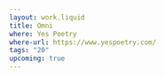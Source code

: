 ```yaml
---
layout: work.liquid
title: Omni
where: Yes Poetry
where-url: https://www.yespoetry.com/
tags: "20"
upcoming: true
---
```


